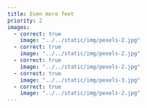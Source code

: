```yaml
---
title: Even more feet
priority: 2
images:
  - correct: true
    image: "../../static/img/pexels-2.jpg"
  - correct: true
    image: "../../static/img/pexels-2.jpg"
  - correct: true
    image: "../../static/img/pexels-2.jpg"
  - correct: true
    image: "../../static/img/pexels-3.jpg"
  - correct: true
    image: "../../static/img/pexels-2.jpg"
---
```

